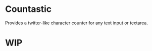 Countastic
==========

Provides a twitter-like character counter for any text input or textarea.

WIP
====
